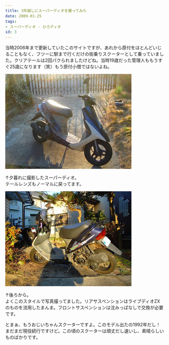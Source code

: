```yaml
---
title: 3年越しにスーパーディオを撮ってみた
date: 2009-01-25
tags:
- スーパーディオ - ひろディオ
id: 3
---
```



<p class="sentence spacing10">当時2006年まで更新していたこのサイトですが、あれから原付をほとんどいじることもなく、フツーに駅まで行くだけの街乗りスクーターとして乗っていました。クリアテールは2回パクられましたけどね。当時19歳だった管理人ももうすぐ25歳になります（笑）もう原付小僧ではないよね。</p>
<div class="sentence spacing"><img src="/photo/diary/2009.01.25_01.jpg" alt=""></div>
<p class="sentence spacing10">↑夕暮れに撮影したスーパーディオ。<br>テールレンズもノーマルに戻ってます。</p>
<div class="center spacing"><img src="/photo/diary/2009.01.25_02.jpg" alt=""></div>
<p class="sentence spacing10">↑後ろから。<br>よくこのスタイルで写真撮ってました。リアサスペンションはライブディオZXのものを流用したまんま。フロントサスペンションは沈みっぱなしで交換が必要です。</p>
<p class="sentence">とまぁ、もうおじいちゃんスクーターですよ。このモデル出たの1992年だし！まだまだ現役続行ですけど。この頃のスクーターは頑丈だし速いし、素晴らしいものばかりです。</p>
